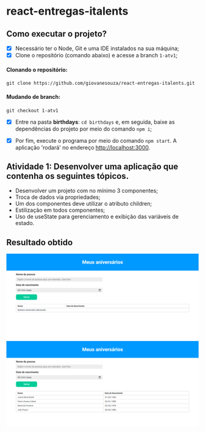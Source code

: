 # react-entregas-italents

## Como executar o projeto?

- [x] Necessário ter o Node, Git e uma IDE instalados na sua máquina;
- [x] Clone o repositório (comando abaixo) e acesse a branch `1-atv1`;

#### Clonando o repositório:
```shell
git clone https://github.com/giovanesouza/react-entregas-italents.git
```
#### Mudando de branch:
```shell
git checkout 1-atv1
```


- [x] Entre na pasta **birthdays**: `cd birthdays` e, em seguida, baixe as dependências do projeto por meio do comando `npm i`;
- [x] Por fim, execute o programa por meio do comando `npm start`. 
A aplicação 'rodará' no endereço [http://localhost:3000](http://localhost:3000).


## Atividade 1: Desenvolver uma aplicação que contenha os seguintes tópicos.

- Desenvolver um projeto com no mínimo 3 componentes;
- Troca de dados via propriedades;
- Um dos componentes deve utilizar o atributo children;
- Estilização em todos componentes;
- Uso de useState para gerenciamento e exibição das variáveis de estado.

## Resultado obtido

![App sem dados cadastrados (lista vazia)](screenshots/screen1.jpg "App sem dados cadastrados (lista vazia)")
![App com listagem dos dados cadastrados](screenshots/screen2.jpg "App com listagem dos dados cadastrados")
